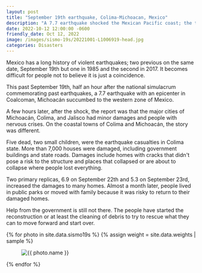 ```yaml
---
layout: post
title: "September 19th earthquake, Colima-Michoacan, Mexico"
description: "A 7.7 earthquake shocked the Mexican Pacific coast; the toll was five deceased people and more than 7,000 damaged houses."
date: 2022-10-12 12:00:00 -0600
friendly_date: Oct 12, 2022
image: /images/sismo-19s/20221001-L1006919-head.jpg
categories: Disasters
---
```


<div class="prose lg:prose-xl mx-auto mt-6">
  <p>
    Mexico has a long history of violent earthquakes; two previous on the same date, September 19th but one in 1985 and the second in 2017. It becomes difficult for people not to believe it is just a coincidence.
  </p>
  <p>
    This past September 19th, half an hour after the national simulacrum commemorating past earthquakes, a 7.7 earthquake with an epicenter in Coalcoman, Michoacán succumbed to the western zone of Mexico.
  </p>
  <p>
    A few hours later, after the shock, the report was that the major cities of Michoacán, Colima, and Jalisco had minor damages and people with nervous crises. On the coastal towns of Colima and Michoacán, the story was different.
  </p>
  <p>
    Five dead, two small children, were the earthquake casualties in Colima state. More than 7,000 houses were damaged, including government buildings and state roads. Damages include homes with cracks that didn't pose a risk to the structure and places that collapsed or are about to collapse where people lost everything.
  </p>
  <p>
    Two primary replicas, 6.9 on September 22th and 5.3 on September 23rd, increased the damages to many homes. Almost a month later, people lived in public parks or moved with family because it was risky to return to their damaged homes.
  </p>
  <p>
    Help from the government is still not there. The people have started the reconstruction or at least the cleaning of debris to try to rescue what they can to move forward and start over.
  </p>
</div>

<div class="w-full flex flex-wrap justify-between mt-6 md:mt-0 large" data-controller="reveal" data-reveal-animation-class="reveal">
  {% for photo in site.data.sismo19s %}
    {% assign weight = site.data.weights | sample %}
    <figure class="{{ weight.class }}">
      <div class="relative">
        <a href="#" class="absolute block inset-0 z-10" data-action="modal#toggle"></a>
        <img src="{{ photo.src }}" alt="{{ photo.name }}" data-description="{{ photo.description }}" class="w-full h-full object-contain {{ photo.options }}" loading="lazy" />
      </div>
    </figure>
  {% endfor %}
</div>
